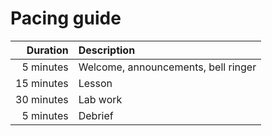 # Pacing guide

Duration|Description
-:|:-
5 minutes|Welcome, announcements, bell ringer
15 minutes|Lesson
30 minutes|Lab work
5 minutes|Debrief
